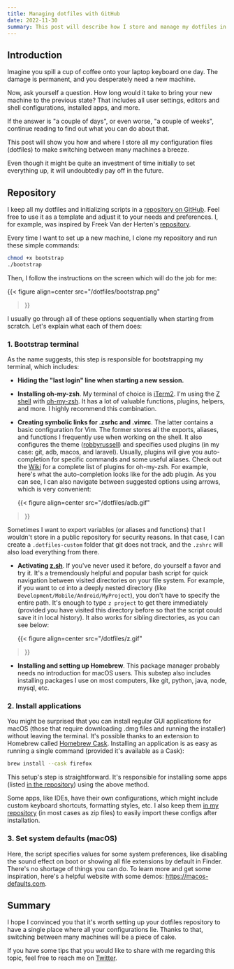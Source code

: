 ```yaml
---
title: Managing dotfiles with GitHub
date: 2022-11-30
summary: This post will describe how I store and manage my dotfiles in a repository on GitHub.
---
```


## Introduction

Imagine you spill a cup of coffee onto your laptop keyboard one day. The damage is permanent, and you desperately need a new machine.

Now, ask yourself a question. How long would it take to bring your new machine to the previous state? That includes all user settings, editors and shell configurations, installed apps, and more.

If the answer is "a couple of days", or even worse, "a couple of weeks", continue reading to find out what you can do about that.

This post will show you how and where I store all my configuration files (dotfiles) to make switching between many machines a breeze.

Even though it might be quite an investment of time initially to set everything up, it will undoubtedly pay off in the future.

## Repository

I keep all my dotfiles and initializing scripts in a [repository on GitHub](https://github.com/ClouddJR/dotfiles). Feel free to use it as a template and adjust it to your needs and preferences. I, for example, was inspired by Freek Van der Herten's [repository](https://github.com/freekmurze/dotfiles).

Every time I want to set up a new machine, I clone my repository and run these simple commands:

```sh
chmod +x bootstrap
./bootstrap
```


Then, I follow the instructions on the screen which will do the job for me:

{{< figure 
align=center
src="/dotfiles/bootstrap.png" 
>}}

I usually go through all of these options sequentially when starting from scratch. Let's explain what each of them does:

### 1. Bootstrap terminal

As the name suggests, this step is responsible for bootstrapping my terminal, which includes:

* **Hiding the "last login" line when starting a new session.**
* **Installing oh-my-zsh**. My terminal of choice is [iTerm2](https://iterm2.com/). I'm using the [Z shell](https://en.wikipedia.org/wiki/Z_shell) with [oh-my-zsh](https://ohmyz.sh/). It has a lot of valuable functions, plugins, helpers, and more. I highly recommend this combination.
* **Creating symbolic links for .zsrhc and .vimrc**. The latter contains a basic configuration for Vim. The former stores all the exports, aliases, and functions I frequently use when working on the shell. It also configures the theme ([robbyrussell](https://github.com/ohmyzsh/ohmyzsh/wiki/Themes#robbyrussell)) and specifies used plugins (in my case: git, adb, macos, and laravel). Usually, plugins will give you auto-completion for specific commands and some useful aliases. Check out the [Wiki](https://github.com/ohmyzsh/ohmyzsh/wiki/Plugins-Overview) for a complete list of plugins for oh-my-zsh. For example, here's what the auto-completion looks like for the adb plugin. As you can see, I can also navigate between suggested options using arrows, which is very convenient: 
  
  {{< figure 
align=center
src="/dotfiles/adb.gif" 
>}}
  
  Sometimes I want to export variables (or aliases and functions) that I wouldn't store in a public repository for security reasons. In that case, I can create a `.dotfiles-custom` folder that git does not track, and the `.zshrc` will also load everything from there.
* **Activating [z.sh](https://github.com/rupa/z/)**. If you've never used it before, do yourself a favor and try it. It's a tremendously helpful and popular bash script for quick navigation between visited directories on your file system. For example, if you want to `cd` into a deeply nested directory (like `Development/Mobile/Android/MyProject`), you don't have to specify the entire path. It's enough to type `z project` to get there immediately (provided you have visited this directory before so that the script could save it in local history). It also works for sibling directories, as you can see below:

  {{< figure 
align=center
src="/dotfiles/z.gif" 
>}}

* **Installing and setting up Homebrew**. This package manager probably needs no introduction for macOS users. This substep also includes installing packages I use on most computers, like git, python, java, node, mysql, etc.

### 2. Install applications

You might be surprised that you can install regular GUI applications for macOS (those that require downloading .dmg files and running the installer) without leaving the terminal. It's possible thanks to an extension to Homebrew called [Homebrew Cask](https://github.com/Homebrew/homebrew-cask). Installing an application is as easy as running a single command (provided it's available as a Cask):

```sh
brew install --cask firefox
```

This setup's step is straightforward. It's responsible for installing some apps (listed [in the repository](https://github.com/ClouddJR/dotfiles/blob/main/apps.md)) using the above method.

Some apps, like IDEs, have their own configurations, which might include custom keyboard shortcuts, formatting styles, etc. I also keep them [in my repository](https://github.com/ClouddJR/dotfiles/tree/main/configs) (in most cases as zip files) to easily import these configs after installation.

### 3. Set system defaults (macOS)

Here, the script specifies values for some system preferences, like disabling the sound effect on boot or showing all file extensions by default in Finder. There's no shortage of things you can do. To learn more and get some inspiration, here's a helpful website with some demos: https://macos-defaults.com.

## Summary

I hope I convinced you that it's worth setting up your dotfiles repository to have a single place where all your configurations lie. Thanks to that, switching between many machines will be a piece of cake.

If you have some tips that you would like to share with me regarding this topic, feel free to reach me on [Twitter](https://twitter.com/ClouddJR/).